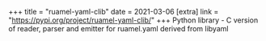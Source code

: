 +++
title = "ruamel-yaml-clib"
date = 2021-03-06
[extra]
link = "https://pypi.org/project/ruamel-yaml-clib/"
+++
Python library - C version of reader, parser and emitter for ruamel.yaml derived from libyaml

